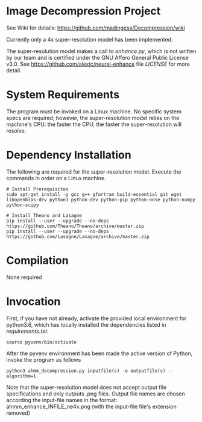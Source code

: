 # Image Decompression Project

  See Wiki for details: https://github.com/madingess/Decompression/wiki

  Currently only a 4x super-resolution model has been implemented.

  The super-resolution model makes a call to *enhance.py*, which is not written by our team and is certified under the GNU Affero General Public License v3.0. See https://github.com/alexjc/neural-enhance file *LICENSE* for more detail.


# System Requirements 

  The program must be invoked on a Linux machine. No specific system specs are required; however, the super-resolution model relies on the machine's CPU: the faster the CPU, the faster the super-resolution will resolve.

# Dependency Installation

  The following are required for the super-resolution model. Execute the commands in order on a Linux machine.

    # Install Prerequisites
    sudo apt-get install -y gcc g++ gfortran build-essential git wget libopenblas-dev python3 python-dev python-pip python-nose python-numpy python-scipy
    
    # Install Theano and Lasagne 
    pip install --user --upgrade --no-deps https://github.com/Theano/Theano/archive/master.zip
    pip install --user --upgrade --no-deps https://github.com/Lasagne/Lasagne/archive/master.zip
    

# Compilation

  None required

# Invocation

First, if you have not already, activate the provided local environment for python3.6, which has locally installed the dependencies listed in *requirements.txt*.

    source pyvenv/bin/activate
    
After the pyvenv environment has been made the active version of Python, invoke the program as follows
    
    python3 ahmm_decompression.py inputfile(s) -o outputfile(s) --algorithm=1

  Note that the super-resolution model does not accept output file specifications and only outputs .png files. Output file names are chosen according the input-file names in the format:  ahmm_enhance_INFILE_ne4x.png  (with the input-file file's extension removed)
